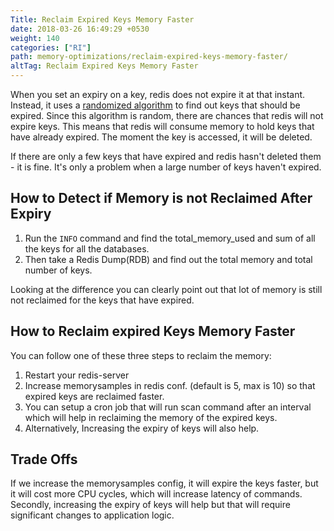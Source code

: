 ```yaml
---
Title: Reclaim Expired Keys Memory Faster
date: 2018-03-26 16:49:29 +0530
weight: 140
categories: ["RI"]
path: memory-optimizations/reclaim-expired-keys-memory-faster/
altTag: Reclaim Expired Keys Memory Faster
---
```

When you set an expiry on a key, redis does not expire it at that instant. Instead, it uses a [randomized algorithm](https://redis.io/commands/expire) to find out keys that should be expired. Since this algorithm is random, there are chances that redis will not expire keys. This means that redis will consume memory to hold keys that have already expired. The moment the key is accessed, it will be deleted.

If there are only a few keys that have expired and redis hasn't deleted them - it is fine. It's only a problem when a large number of keys haven't expired.

## How to Detect if Memory is not Reclaimed After Expiry

1. Run the `INFO` command and find the total_memory_used and sum of all the keys for all the databases.
1. Then take a Redis Dump(RDB) and find out the total memory and total number of keys.

Looking at the difference you can clearly point out that lot of memory is still not reclaimed for the keys that have expired.

## How to Reclaim expired Keys Memory Faster

You can follow one of these three steps to reclaim the memory:

1. Restart your redis-server
1. Increase memorysamples in redis conf. (default is 5, max is 10) so that expired keys are reclaimed faster.
1. You can setup a cron job that will run scan command after an interval which will help in reclaiming the memory of the expired keys.
1. Alternatively, Increasing the expiry of keys will also help.

## Trade Offs

If we increase the memorysamples config, it will expire the keys faster, but it will cost more CPU cycles, which will increase latency of commands. Secondly, increasing the expiry of keys will help but that will require significant changes to application logic.
